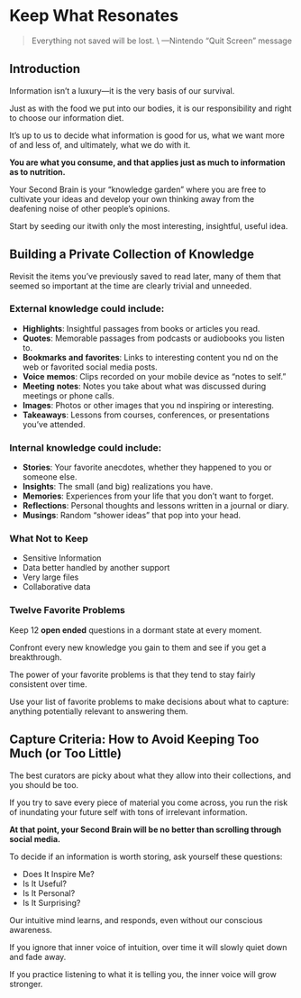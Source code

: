 # Keep What Resonates

> Everything not saved will be lost.
\ —Nintendo “Quit Screen” message

## Introduction

Information isn’t a luxury—it is the very basis of our survival.

Just as with the food we put into our bodies, it is our responsibility and right to choose our information diet.

It’s up to us to decide what information is good for us, what we want more of and less of, and ultimately, what we do with it.

**You are what you consume, and that applies just as much to information as to nutrition.**

Your Second Brain is your “knowledge garden” where you are free to cultivate your ideas and develop your own thinking away from the deafening noise of other people’s opinions.

Start by seeding our itwith only the most interesting, insightful, useful idea.

## Building a Private Collection of Knowledge

Revisit the items you’ve previously saved to read later, many of them that seemed so important at the time are clearly trivial and unneeded.

### External knowledge could include:

- **Highlights**: Insightful passages from books or articles you read.
- **Quotes**: Memorable passages from podcasts or audiobooks you listen to.
- **Bookmarks** **and** **favorites**: Links to interesting content you nd on the web or favorited social media posts.
- **Voice** **memos**: Clips recorded on your mobile device as “notes to self.”
- **Meeting** **notes**: Notes you take about what was discussed during meetings or phone calls.  
- **Images**: Photos or other images that you nd inspiring or interesting.
- **Takeaways**: Lessons from courses, conferences, or presentations you’ve attended.

### Internal knowledge could include:

- **Stories**: Your favorite anecdotes, whether they happened to you or someone else.
- **Insights**: The small (and big) realizations you have.
- **Memories**: Experiences from your life that you don’t want to forget.
- **Reflections**: Personal thoughts and lessons written in a journal or diary.
- **Musings**: Random “shower ideas” that pop into your head.

### What Not to Keep

- Sensitive Information
- Data better handled by another support
- Very large files
- Collaborative data

### Twelve Favorite Problems

Keep 12 **open ended** questions in a dormant state at every moment.

Confront every new knowledge you gain to them and see if you get a breakthrough.

The power of your favorite problems is that they tend to stay fairly consistent over time.

Use your list of favorite problems to make decisions about what to capture: anything potentially relevant to answering them.

## Capture Criteria: How to Avoid Keeping Too Much (or Too Little)

The best curators are picky about what they allow into their collections, and you should be too.

If you try to save every piece of material you come across, you run the risk of inundating your future self with tons of irrelevant information.

**At that point, your Second Brain will be no better than scrolling through social media.**

To decide if an information is worth storing, ask yourself these questions:
- Does It Inspire Me?
- Is It Useful?
- Is It Personal?
- Is It Surprising?

Our intuitive mind learns, and responds, even without our conscious awareness.

If you ignore that inner voice of intuition, over time it will slowly quiet down and fade away.

If you practice listening to what it is telling you, the inner voice will grow stronger.

